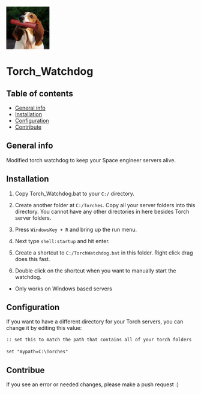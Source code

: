 ![Logo](https://raw.githubusercontent.com/GarretSidzaka/Torch_Watchdog/master/torch_watchdog.png)

# Torch_Watchdog


## Table of contents
* [General info](#general-info)
* [Installation](#installation)
* [Configuration](#configuration)
* [Contribute](#contribue)


## General info
Modified torch watchdog to keep your Space engineer servers alive.
	
## Installation
1. Copy Torch_Watchdog.bat to your `C:/` directory.

2. Create another folder at `C:/Torches`.  Copy all your server folders into this directory.   You cannot have any other directories in here besides Torch server folders.

3. Press `WindowsKey + R` and bring up the run menu.  

4. Next type `shell:startup` and hit enter.

5. Create a shortcut to `C:/TorchWatchdog.bat` in this folder.  Right click drag does this fast.

6. Double click on the shortcut when you want to manually start the watchdog.
* Only works on Windows based servers

## Configuration
If you want to have a different directory for your Torch servers, you can change it by editing this value:

```
:: set this to match the path that contains all of your torch folders

set "mypath=C:\Torches"
```



## Contribue

If you see an error or needed changes, please make a push request :)
